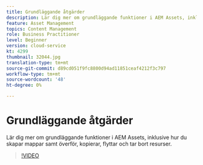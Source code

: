 ```yaml
---
title: Grundläggande åtgärder
description: Lär dig mer om grundläggande funktioner i AEM Assets, inklusive hur du skapar mappar samt överför, kopierar, flyttar och tar bort resurser.
feature: Asset Management
topics: Content Management
role: Business Practitioner
level: Beginner
version: cloud-service
kt: 4299
thumbnail: 32044.jpg
translation-type: tm+mt
source-git-commit: d89cd051f9fc8800d94ad11851ceaf4212f3c797
workflow-type: tm+mt
source-wordcount: '48'
ht-degree: 0%

---
```



# Grundläggande åtgärder

Lär dig mer om grundläggande funktioner i AEM Assets, inklusive hur du skapar mappar samt överför, kopierar, flyttar och tar bort resurser.

>[!VIDEO](https://video.tv.adobe.com/v/32044/?quality=12&learn=on&hidetitle=true)
